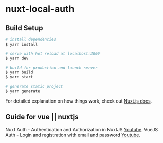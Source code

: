 # nuxt-local-auth

## Build Setup

```bash
# install dependencies
$ yarn install

# serve with hot reload at localhost:3000
$ yarn dev

# build for production and launch server
$ yarn build
$ yarn start

# generate static project
$ yarn generate
```

For detailed explanation on how things work, check out [Nuxt.js docs](https://nuxtjs.org).

## Guide for vue || nuxtjs
Nuxt Auth - Authentication and Authorization in NuxtJS [Youtube](https://www.youtube.com/watch?v=zzUpO8tXoaw&feature=youtu.be).
VueJS Auth - Login and registration with email and password [Youtube](https://www.youtube.com/watch?v=5kVThw0GQv4).